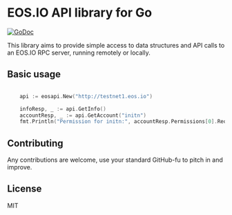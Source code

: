 EOS.IO API library for Go
=========================

[![GoDoc](https://godoc.org/github.com/abourget/eosapi/cobra?status.svg)](https://godoc.org/github.com/abourget/eosapi)

This library aims to provide simple access to data structures and API
calls to an EOS.IO RPC server, running remotely or locally.

Basic usage
-----------

```go

	api := eosapi.New("http://testnet1.eos.io")

	infoResp, _ := api.GetInfo()
	accountResp, _ := api.GetAccount("initn")
	fmt.Println("Permission for initn:", accountResp.Permissions[0].RequiredAuth)
```

Contributing
------------

Any contributions are welcome, use your standard GitHub-fu to pitch in and improve.


License
-------

MIT
